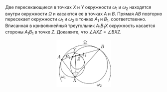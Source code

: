Две пересекающиеся в точках $X$ и $Y$ окружности $\omega_1$ и $\omega_2$ находятся внутри окружности $\Omega$ и касаются ее в точках $A$ и $B$. Прямая $AB$ повторно пересекает окружности $\omega_1$ и $\omega_2$ в точках $A_1$ и $B_1$, соответственно. Вписанная в криволинейный треугольник $A_1B_1X$ окружность касается стороны $A_1B_1$ в точке $Z$. Докажите, что $\angle AXZ=\angle BXZ$.
<p align="center"><img src="./11_day1.png" height="150"></p>